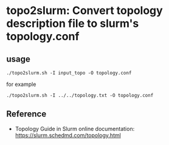 # topo2slurm: Convert topology description file to slurm's topology.conf

## usage

`./topo2slurm.sh -I input_topo -O topology.conf`

for example

`./topo2slurm.sh -I ../../topology.txt -O topology.conf`

## Reference

- Topology Guide in Slurm online documentation: <https://slurm.schedmd.com/topology.html>

